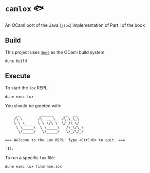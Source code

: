 # `camlox` 🐟

An OCaml port of the Java (`jlox`) implementation of Part I of the book

## Build

This project uses [`dune`](https://dune.readthedocs.io/en/stable/index.html) as the OCaml build system.

```
dune build
```

## Execute

To start the `lox` REPL:

```
dune exec lox
```

You should be greeted with:

```
     __         ______     __  __
    /\ \       /\  __ \   /\_\_\_\
    \ \ \____  \ \ \/\ \  \/_/\_\/_
     \ \_____\  \ \_____\   /\_\/\_\
      \/_____/   \/_____/   \/_/\/_/

=== Welcome to the Lox REPL! Type <Ctrl+D> to quit. ===

[1]:
```

To run a specific `lox` file:

```
dune exec lox filename.lox
```
